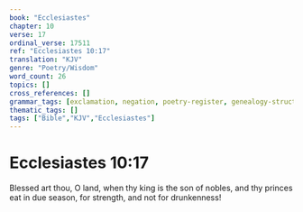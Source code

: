 ```yaml
---
book: "Ecclesiastes"
chapter: 10
verse: 17
ordinal_verse: 17511
ref: "Ecclesiastes 10:17"
translation: "KJV"
genre: "Poetry/Wisdom"
word_count: 26
topics: []
cross_references: []
grammar_tags: [exclamation, negation, poetry-register, genealogy-structure]
thematic_tags: []
tags: ["Bible","KJV","Ecclesiastes"]
---
```


# Ecclesiastes 10:17

Blessed art thou, O land, when thy king is the son of nobles, and thy princes eat in due season, for strength, and not for drunkenness!
